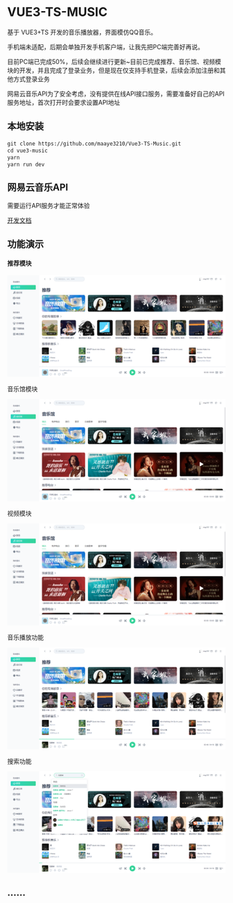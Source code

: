 

# VUE3-TS-MUSIC

基于 VUE3+TS 开发的音乐播放器，界面模仿QQ音乐。

手机端未适配，后期会单独开发手机客户端，让我先把PC端完善好再说。

目前PC端已完成50%，后续会继续进行更新~目前已完成推荐、音乐馆、视频模块的开发，并且完成了登录业务，但是现在仅支持手机登录，后续会添加注册和其他方式登录业务

网易云音乐API为了安全考虑，没有提供在线API接口服务，需要准备好自己的API服务地址，首次打开时会要求设置API地址


## 本地安装

```
git clone https://github.com/maaye3210/Vue3-TS-Music.git
cd vue3-music
yarn
yarn run dev
```

## 网易云音乐API

需要运行API服务才能正常体验

[开发文档](https://binaryify.github.io/NeteaseCloudMusicApi)

## 功能演示

#### 推荐模块

![](https://github.com/maaye3210/Vue3-TS-Music/blob/master/ui/%E6%8E%A8%E8%8D%90%E6%A8%A1%E5%9D%97.png)

音乐馆模块

![](.\ui\音乐馆模块.png)

视频模块

![](https://github.com/maaye3210/Vue3-TS-Music/blob/master/ui/%E9%9F%B3%E4%B9%90%E9%A6%86%E6%A8%A1%E5%9D%97.png)

音乐播放功能

![](.\ui\音乐播放功能.png)

搜索功能

![](.\ui\搜索播放.png)

## ......

